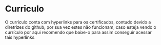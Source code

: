 # Curriculo
O currículo conta com hyperlinks para os certificados, contudo devido a diretrizes do github, por sua vez estes não funcionam, caso esteja vendo o currículo por aqui recomendo que baixe-o para assim conseguir acessar tais hyperlinks.
